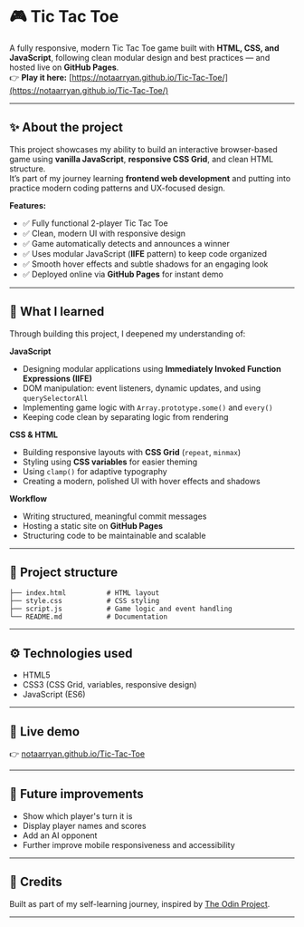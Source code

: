 # 🎮 Tic Tac Toe

A fully responsive, modern Tic Tac Toe game built with **HTML, CSS, and JavaScript**, following clean modular design and best practices — and hosted live on **GitHub Pages**.  
👉 **Play it here:** [https://notaarryan.github.io/Tic-Tac-Toe/](https://notaarryan.github.io/Tic-Tac-Toe/)

---

## ✨ About the project

This project showcases my ability to build an interactive browser-based game using **vanilla JavaScript**, **responsive CSS Grid**, and clean HTML structure.  
It’s part of my journey learning **frontend web development** and putting into practice modern coding patterns and UX-focused design.

**Features:**
- ✅ Fully functional 2-player Tic Tac Toe
- ✅ Clean, modern UI with responsive design
- ✅ Game automatically detects and announces a winner
- ✅ Uses modular JavaScript (**IIFE** pattern) to keep code organized
- ✅ Smooth hover effects and subtle shadows for an engaging look
- ✅ Deployed online via **GitHub Pages** for instant demo

---

## 🧠 What I learned

Through building this project, I deepened my understanding of:

**JavaScript**
- Designing modular applications using **Immediately Invoked Function Expressions (IIFE)**
- DOM manipulation: event listeners, dynamic updates, and using `querySelectorAll`
- Implementing game logic with `Array.prototype.some()` and `every()`
- Keeping code clean by separating logic from rendering

**CSS & HTML**
- Building responsive layouts with **CSS Grid** (`repeat`, `minmax`)
- Styling using **CSS variables** for easier theming
- Using `clamp()` for adaptive typography
- Creating a modern, polished UI with hover effects and shadows

**Workflow**
- Writing structured, meaningful commit messages
- Hosting a static site on **GitHub Pages**
- Structuring code to be maintainable and scalable

---

## 📁 Project structure

```
├── index.html          # HTML layout
├── style.css           # CSS styling
├── script.js           # Game logic and event handling
└── README.md           # Documentation
```

---

## ⚙️ Technologies used
- HTML5
- CSS3 (CSS Grid, variables, responsive design)
- JavaScript (ES6)

---

## 🚀 Live demo
👉 [notaarryan.github.io/Tic-Tac-Toe](https://notaarryan.github.io/Tic-Tac-Toe/)

---

## 📌 Future improvements
- Show which player's turn it is
- Display player names and scores
- Add an AI opponent
- Further improve mobile responsiveness and accessibility

---

## 🙌 Credits
Built as part of my self-learning journey, inspired by [The Odin Project](https://www.theodinproject.com/).

---
